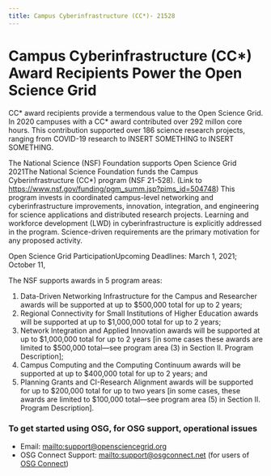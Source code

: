 ```yaml
---
title: Campus Cyberinfrastructure (CC*)- 21528
---
```


<h1>Campus Cyberinfrastructure (CC*) Award Recipients Power the Open Science Grid</h1>

CC* award recipients provide a termendous value to the Open Science Grid. In 2020 campuses with a CC* award contributed over 292 millon core hours. This contribution supported over 186 science research projects, ranging from COVID-19 research to INSERT SOMETHING to INSERT SOMETHING. 


The National Science (NSF) Foundation supports Open Science Grid 2021The National Science Foundation funds the Campus Cyberinfrastructure (CC*) program (NSF 21-528). (Link to https://www.nsf.gov/funding/pgm_summ.jsp?pims_id=504748) 
This program invests in coordinated campus-level networking and cyberinfrastructure improvements, innovation, integration, and engineering for science applications and distributed research projects. Learning and workforce development (LWD) in cyberinfrastructure is explicitly addressed in the program. Science-driven requirements are the primary motivation for any proposed activity.

Open Science Grid ParticipationUpcoming Deadlines: March 1, 2021; October 11, 

The NSF supports awards in 5 program areas:
1.	Data-Driven Networking Infrastructure for the Campus and Researcher awards will be supported at up to $500,000 total for up to 2 years;
2.	Regional Connectivity for Small Institutions of Higher Education awards will be supported at up to $1,000,000 total for up to 2 years;
3.	Network Integration and Applied Innovation awards will be supported at up to $1,000,000 total for up to 2 years [in some cases these awards are limited to $500,000 total—see program area (3) in Section II. Program Description];
4.	Campus Computing and the Computing Continuum awards will be supported at up to $400,000 total for up to 2 years; and
5.	Planning Grants and CI-Research Alignment awards will be supported for up to $200,000 total for up to two years [in some cases, these awards are limited to $100,000 total—see program area (5) in Section II. Program Description].




### To get started using OSG, for OSG support, operational issues

* Email: <mailto:support@opensciencegrid.org>
* OSG Connect Support: <mailto:support@osgconnect.net> (for users of [OSG Connect](https://support.opensciencegrid.org))



